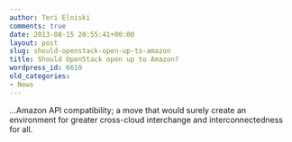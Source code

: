 ```yaml
---
author: Teri Elniski
comments: true
date: 2013-08-15 20:55:41+00:00
layout: post
slug: should-openstack-open-up-to-amazon
title: Should OpenStack open up to Amazon?
wordpress_id: 6610
old_categories:
- News
---
```


...Amazon API compatibility; a move that would surely create an environment for greater cross-cloud interchange and interconnectedness for all.
